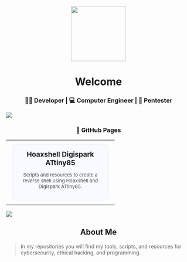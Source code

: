 <h3 align="center"> 
  <img src="https://avatars.githubusercontent.com/u/85068672?v=4" height="150"/>
</h3>

<h1 align="center">Welcome</h1>  
<h3 align="center"> 👨‍💻 Developer | 💻 Computer Engineer | 🐞 Pentester </h3>

<img src="https://user-images.githubusercontent.com/73097560/115834477-dbab4500-a447-11eb-908a-139a6edaec5c.gif">

<br>
<h3 align="center">📁 GitHub Pages</h3>

<div align="center">

  <table>
    <tr>
      <td>
        <a href="https://maikelz-haks.github.io/Hoaxshell_Digispark_Attiny85/" target="_blank" style="text-decoration:none;">
          <div style="border:1px solid #eaeaea;border-radius:10px;padding:16px;width:230px;display:inline-block;vertical-align:top;margin:8px;background:#f7faff;">
            <h3 align="center" style="margin:0;">Hoaxshell Digispark ATtiny85</h3>
            <p align="center" style="color:#444;font-size:13px;">
              Scripts and resources to create a reverse shell using Hoaxshell and Digispark ATtiny85.
            </p>
          </div>
        </a>
      </td>
      <!-- Puedes copiar y pegar más <td>...</td> aquí para más repos -->
    </tr>
  </table>
</div>



<img src="https://user-images.githubusercontent.com/73097560/115834477-dbab4500-a447-11eb-908a-139a6edaec5c.gif">

<!-- About Me Section -->
<h2 align="center">About Me</h2>

> In my repositories you will find my tools, scripts, and resources for cybersecurity, ethical hacking, and programming.
